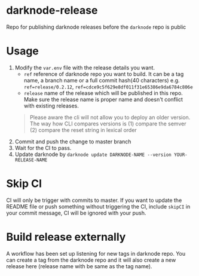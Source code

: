 # darknode-release

Repo for publishing darknode releases before the `darknode` repo is public

# Usage 

1. Modify the `var.env` file with the release details you want. 
   - `ref` reference of darknode repo you want to build. It can be a tag name, a branch name or a full commit hash(40 characters)
     e.g. `ref=release/0.2.12`, `ref=cdce9c5f629e8df011f31e65386e9da6784c806e`
   - `release`  name of the release which will be published in this repo.
      Make sure the release name is proper name and doesn't conflict with existing releases.
   > Please aware the cli will not allow you to deploy an older version. The way how CLI compares versions is (1) compare the semver (2) compare the reset string in lexical order     
2. Commit and push the change to master branch 
3. Wait for the CI to pass. 
4. Update darknode by `darknode update DARKNODE-NAME --version YOUR-RELEASE-NAME`

# Skip CI

CI will only be trigger with commits to master. If you want to update the README file or push something without triggering the CI, include `skipCI` in your commit message, CI will be ignored with your push. 

# Build release externally

A workflow has been set up listening for new tags in darknode repo. 
You can create a tag from the darknode repo and it will also create a new release here (release name with be same as the tag name).
